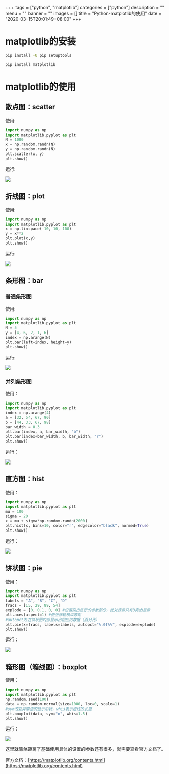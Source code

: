 +++
tags = ["python", "matplotlib"]
categories = ["python"]
description = ""
menu = ""
banner = ""
images = []
title = "Python-matplotlib的使用"
date = "2020-03-15T20:01:49+08:00"
+++


# matplotlib的安装

```sh
pip install -U pip setuptools

pip install matplotlib

```

# matplotlib的使用

## 散点图：scatter

使用:

```python
import numpy as np
import matplotlib.pyplot as plt
N = 1000
x = np.random.randn(N)
y = np.random.randn(N)
plt.scatter(x, y)
plt.show()

```

运行:

![](https://oss.myxy99.cn/images/2020/07/18/20200718200657.png)

## 折线图：plot

使用:

```python
import numpy as np
import matplotlib.pyplot as plt
x = np.linspace(-10, 10, 100)
y = x**2
plt.plot(x,y)
plt.show()

```

运行:

![](https://oss.myxy99.cn/images/2020/07/18/20200718201004.png)


## 条形图：bar

### 普通条形图

使用:

```python
import numpy as np
import matplotlib.pyplot as plt
N = 5
y = [4, 6, 2, 1, 6]
index = np.arange(N)
plt.bar(left=index, height=y)
plt.show()

```

运行:

![](https://oss.myxy99.cn/images/2020/07/18/20200718201110.png)

### 并列条形图

使用：

```python
import numpy as np
import matplotlib.pyplot as plt
index = np.arange(4)
a = [32, 54, 67, 90]
b = [44, 33, 67, 98]
bar_width = 0.3
plt.bar(index, a, bar_width, "b")
plt.bar(index+bar_width, b, bar_width, "r")
plt.show()

```

运行：

![](https://oss.myxy99.cn/images/2020/07/18/20200718201305.png)


## 直方图：hist

使用：

```python
import numpy as np
import matplotlib.pyplot as plt
mu = 100
sigma = 20
x = mu + sigma*np.random.randn(2000)
plt.hist(x, bins=10, color="r", edgecolor="black", normed=True)
plt.show()

```

运行：

![](https://oss.myxy99.cn/images/2020/07/18/20200718201406.png)

## 饼状图：pie

使用：

```python
import numpy as np
import matplotlib.pyplot as plt
labels = "A", "B", "C", "D"
fracs = [15, 29, 89, 54]
explode = [0, 0.1, 0, 0] #设置突出显示的参数部分，此处表示只有B突出显示
plt.axes(aspect=1) #使坐标轴横纵等距
#autopct为在饼状图内部显示出相应的数据（百分比）
plt.pie(x=fracs, labels=labels, autopct="%.0f%%", explode=explode)
plt.show()

```

运行：

![](https://oss.myxy99.cn/images/2020/07/18/20200718201458.png)


## 箱形图（箱线图）：boxplot

使用：

```python
import numpy as np
import matplotlib.pyplot as plt
np.random.seed(100)
data = np.random.normal(size=1000, loc=0, scale=1)
#sym改变异常值的显示形状，whis表示虚线的长度
plt.boxplot(data, sym="o", whis=1.5)
plt.show()

```

运行：

![](https://oss.myxy99.cn/images/2020/07/18/20200718201541.png)


这里就简单距离了基础使用具体的设置的参数还有很多，就需要查看官方文档了。

官方文档：[https://matplotlib.org/contents.html](https://matplotlib.org/contents.html)

